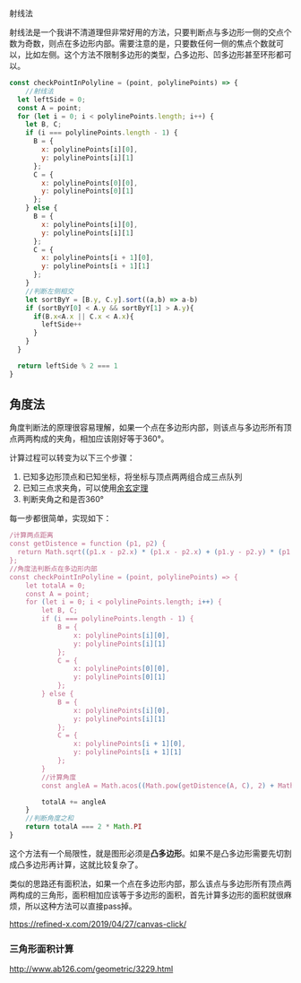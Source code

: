 射线法

射线法是一个我讲不清道理但非常好用的方法，只要判断点与多边形一侧的交点个数为奇数，则点在多边形内部。需要注意的是，只要数任何一侧的焦点个数就可以，比如左侧。这个方法不限制多边形的类型，凸多边形、凹多边形甚至环形都可以。



```javascript
const checkPointInPolyline = (point, polylinePoints) => {
    //射线法
  let leftSide = 0;
  const A = point;
  for (let i = 0; i < polylinePoints.length; i++) {
    let B, C;
    if (i === polylinePoints.length - 1) {
      B = {
        x: polylinePoints[i][0],
        y: polylinePoints[i][1]
      };
      C = {
        x: polylinePoints[0][0],
        y: polylinePoints[0][1]
      };
    } else {
      B = {
        x: polylinePoints[i][0],
        y: polylinePoints[i][1]
      };
      C = {
        x: polylinePoints[i + 1][0],
        y: polylinePoints[i + 1][1]
      };
    }
    //判断左侧相交
    let sortByY = [B.y, C.y].sort((a,b) => a-b)
    if (sortByY[0] < A.y && sortByY[1] > A.y){
      if(B.x<A.x || C.x < A.x){
        leftSide++
      }
    }
  }

  return leftSide % 2 === 1
}
```

## 角度法

角度判断法的原理很容易理解，如果一个点在多边形内部，则该点与多边形所有顶点两两构成的夹角，相加应该刚好等于360°。



计算过程可以转变为以下三个步骤：

1. 已知多边形顶点和已知坐标，将坐标与顶点两两组合成三点队列
2. 已知三点求夹角，可以使用[余玄定理](https://baike.baidu.com/item/余弦定理/957460?fromtitle=余玄定理&fromid=7376698&fr=aladdin)
3. 判断夹角之和是否360°

每一步都很简单，实现如下：

```javascript
/计算两点距离
const getDistence = function (p1, p2) {
  return Math.sqrt((p1.x - p2.x) * (p1.x - p2.x) + (p1.y - p2.y) * (p1.y - p2.y))
};
//角度法判断点在多边形内部
const checkPointInPolyline = (point, polylinePoints) => {
    let totalA = 0;
    const A = point;
    for (let i = 0; i < polylinePoints.length; i++) {
        let B, C;
        if (i === polylinePoints.length - 1) {
            B = {
                x: polylinePoints[i][0],
                y: polylinePoints[i][1]
            };
            C = {
                x: polylinePoints[0][0],
                y: polylinePoints[0][1]
            };
        } else {
            B = {
                x: polylinePoints[i][0],
                y: polylinePoints[i][1]
            };
            C = {
                x: polylinePoints[i + 1][0],
                y: polylinePoints[i + 1][1]
            };
        }
        //计算角度
        const angleA = Math.acos((Math.pow(getDistence(A, C), 2) + Math.pow(getDistence(A, B), 2) - Math.pow(getDistence(B, C), 2)) / (2 * getDistence(A, C) * getDistence(A, B)))

        totalA += angleA
    }
    //判断角度之和
    return totalA === 2 * Math.PI
}
```

这个方法有一个局限性，就是图形必须是**凸多边形**。如果不是凸多边形需要先切割成凸多边形再计算，这就比较复杂了。

类似的思路还有面积法，如果一个点在多边形内部，那么该点与多边形所有顶点两两构成的三角形，面积相加应该等于多边形的面积，首先计算多边形的面积就很麻烦，所以这种方法可以直接pass掉。



https://refined-x.com/2019/04/27/canvas-click/



### 三角形面积计算

http://www.ab126.com/geometric/3229.html

